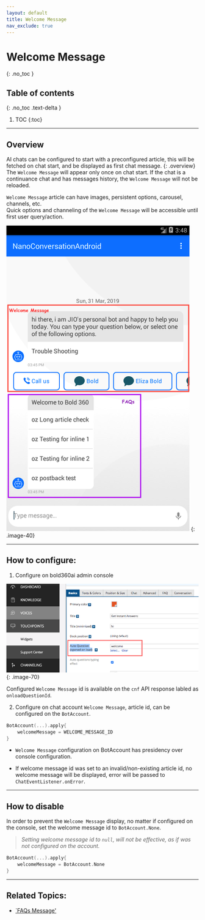 ```yaml
---
layout: default
title: Welcome Message
nav_exclude: true
---
```


# Welcome Message
{: .no_toc }

## Table of contents
{: .no_toc .text-delta }

1. TOC
{:toc}

---

## Overview
AI chats can be configured to start with a preconfigured article, this will be fetched on chat start, and be displayed as first chat message. 
{: .overview} 
The `Welcome Message` will appear only once on chat start. If the chat is a continuance chat and has messages history, the `Welcome Message` will not be reloaded.  

`Welcome Message` article can have images, persistent options, carousel, channels, etc.   
Quick options and channeling of the `Welcome Message` will be accessible until first user query/action.  

![](/assets/welcome-and-faqs.png)
{: .image-40}

---

## How to configure:
1. Configure on bold360ai admin console

![](/assets/welcome_console.png)
{: .image-70}

Configured `Welcome Message` id is available on the `cnf` API response labled as `onloadQuestionId`.   
   
2. Configure on chat account
`Welcome Message`, article id, can be configured on the `BotAccount`.
```kotlin
BotAccount(...).apply{
    welcomeMessage = WELCOME_MESSAGE_ID
}
```

- `Welcome Message` configuration on BotAccount has presidency over console configuration.

- If welcome message id was set to an invalid/non-existing article id, no welcome message will be displayed, error will be passed to `ChatEventListener.onError`.   

---

## How to disable
In order to prevent the `Welcome Message` display, no matter if configured on the console, set the welcome message id to `BotAccount.None`.   
> _Setting welcome message id to `null`, will not be effective, as if was not configured on the account._

```kotlin
BotAccount(...).apply{
    welcomeMessage = BotAccount.None
}
```
 ---

## Related Topics:
 - [`FAQs Message'](./faqs-message)